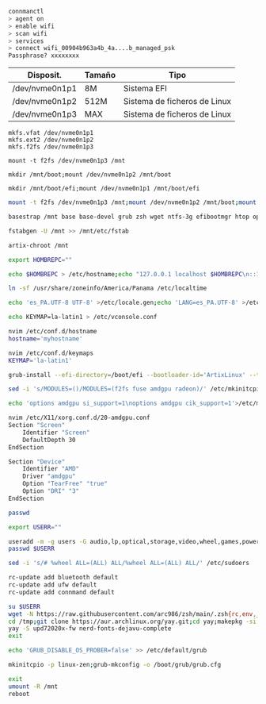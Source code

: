 ```bash
connmanctl
> agent on
> enable wifi
> scan wifi
> services
> connect wifi_00904b963a4b_4a....b_managed_psk
Passphrase? xxxxxxxx
```

|Disposit.|Tamaño|Tipo|
|---|---|---|
|/dev/nvme0n1p1|8M|Sistema EFI|
|/dev/nvme0n1p2|512M|Sistema de ficheros de Linux|
|/dev/nvme0n1p3|MAX|Sistema de ficheros de Linux|

```
mkfs.vfat /dev/nvme0n1p1
mkfs.ext2 /dev/nvme0n1p2
mkfs.f2fs /dev/nvme0n1p3
```

```
mount -t f2fs /dev/nvme0n1p3 /mnt
```

```
mkdir /mnt/boot;mount /dev/nvme0n1p2 /mnt/boot
```

```
mkdir /mnt/boot/efi;mount /dev/nvme0n1p1 /mnt/boot/efi
```
```bash
mount -t f2fs /dev/nvme0n1p3 /mnt;mount /dev/nvme0n1p2 /mnt/boot;mount /dev/nvme0n1p1 /mnt/boot/efi
```

```bash
basestrap /mnt base base-devel grub zsh wget ntfs-3g efibootmgr htop openssh linux-zen linux-zen-headers linux-firmware amd-ucode f2fs-tools fuse pipewire-pulseaudio pipewire-alsa pipewire-jack pipewire sudo xf86-video-amdgpu vulkan-radeon libva-mesa-driver mesa-vdpau  xf86-input-evdev xdg-utils openrc elogind-openrc ufw-openrc bluez-openrc connman-openrc exa wpa_supplicant dhclient fzf ttf-dejavu ttf-font-awesome vi neovim hunspell-es_pa kitty firefox firefox-i18n-es-mx git yarn stylus go rust nodejs python-virtualenv
```

```bash
fstabgen -U /mnt >> /mnt/etc/fstab
```

```bash
artix-chroot /mnt
```

```bash
export HOMBREPC=""
```

```bash
echo $HOMBREPC > /etc/hostname;echo "127.0.0.1 localhost $HOMBREPC\n::1 localhost $HOMBREPC" >> /etc/hosts
```

```bash
ln -sf /usr/share/zoneinfo/America/Panama /etc/localtime
```

```bash
echo 'es_PA.UTF-8 UTF-8' >/etc/locale.gen;echo 'LANG=es_PA.UTF-8' >/etc/locale.conf;echo 'LANG=es_PA.UTF-8\nLC_TIME=C\nLC_COLLATE=C' >/etc/environment;locale-gen;hwclock --systohc
```

```bash
echo KEYMAP=la-latin1 > /etc/vconsole.conf

nvim /etc/conf.d/hostname
hostname='myhostname'

nvim /etc/conf.d/keymaps
KEYMAP='la-latin1'
```
```bash
grub-install --efi-directory=/boot/efi --bootloader-id='ArtixLinux' --target=x86_64-efi
```

```bash
sed -i 's/MODULES=()/MODULES=(f2fs fuse amdgpu radeon)/' /etc/mkinitcpio.conf
```

```bash
echo 'options amdgpu si_support=1\noptions amdgpu cik_support=1'>/etc/modprobe.d/amdgpu.conf;echo 'options radeon si_support=0\noptions radeon cik_support=0'>/etc/modprobe.d/radeon.conf
```

```bash
nvim /etc/X11/xorg.conf.d/20-amdgpu.conf
Section "Screen"
	Identifier "Screen"
	DefaultDepth 30
EndSection

Section "Device"
    Identifier "AMD"
    Driver "amdgpu"
	Option "TearFree" "true"
	Option "DRI" "3"
EndSection
```

```bash
passwd
```


```bash
export USERR=""
```

```bash
useradd -m -g users -G audio,lp,optical,storage,video,wheel,games,power,scanner -s /bin/zsh $USERR
passwd $USERR
```
```bash
sed -i 's/# %wheel ALL=(ALL) ALL/%wheel ALL=(ALL) ALL/' /etc/sudoers
```

```bash
rc-update add bluetooth default
rc-update add ufw default
rc-update add connmand default
```

```bash
su $USERR
wget -N https://raw.githubusercontent.com/arc986/zsh/main/.zsh{rc,env,_history} -P ~/
cd /tmp;git clone https://aur.archlinux.org/yay.git;cd yay;makepkg -si
yay -S upd72020x-fw nerd-fonts-dejavu-complete
exit
```

```bash
echo 'GRUB_DISABLE_OS_PROBER=false' >> /etc/default/grub
```


```bash
mkinitcpio -p linux-zen;grub-mkconfig -o /boot/grub/grub.cfg
```

```bash
exit
umount -R /mnt
reboot
```
